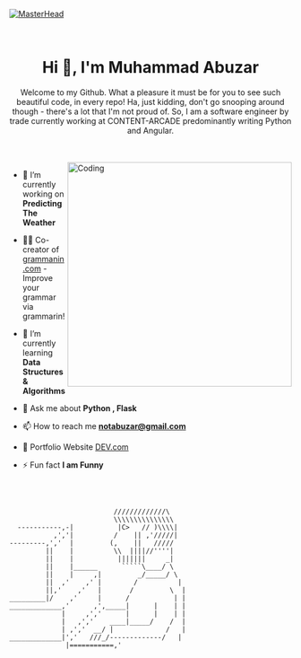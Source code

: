 [![MasterHead](https://firebasestorage.googleapis.com/v0/b/flexi-coding.appspot.com/o/dempgi7-520f8d5f-63d4-4453-8822-dbc149ae27f8.gif?alt=media&token=91c0c7b2-93c3-4029-b011-1a8703c5730d)](https://rishavchanda.io)

<br>

<h1 align="center" >Hi 👋, I'm Muhammad Abuzar</h1>
<p align="center">
Welcome to my Github. What a pleasure it must be for you to see such beautiful code, in every repo! Ha, just kidding, don't go snooping around though - there's a lot that I'm not proud of.
So, I am a software engineer by trade currently working at CONTENT-ARCADE predominantly writing Python and Angular.
</p>

<br>
<br>

<img align="right" alt="Coding" width="400" src="https://cdn.dribbble.com/users/1162077/screenshots/3848914/programmer.gif">




- 🔭 I’m currently working on **Predicting The Weather**

- 🏃‍♂️ Co-creator of [grammanin.com](https://www.grammarin.com/) - Improve your grammar via grammarin!

- 🌱 I’m currently learning **Data Structures & Algorithms**

- 💬 Ask me about **Python , Flask**

- 📫 How to reach me **notabuzar@gmail.com**

- 💬 Portfolio Website [DEV.com](https://abuzar-061.github.io/CV/Project-Portfolio.html)

- ⚡ Fun fact **I am Funny**


<br>
<br>

```
                          /////////////\
                          \\\\\\\\\\\\\\\
  -----------,-|           |C>   // )\\\\|
           ,','|          /    || ,'/////|
---------,','  |         (,    ||   /////
         ||    |          \\  ||||//''''|
         ||    |           |||||||     _|
         ||    |______      `````\____/ \
         ||    |     ,|         _/_____/ \
         ||  ,'    ,' |        /          |
         ||,'    ,'   |       /         \  |
_________|/    ,'     |      /           | |
_____________,'      ,',_____|      |    | |
             |     ,','      |      |    | |
             |   ,','    ____|_____/    /  |
             | ,','  __/ |             /   |
_____________|','   ///_/-------------/   |
              |===========,'
```


